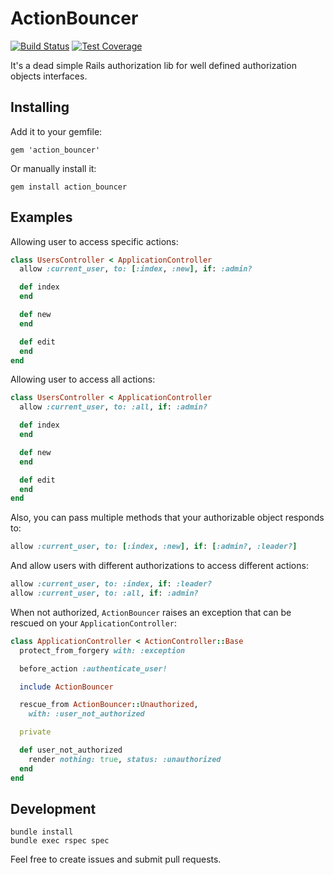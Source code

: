 # ActionBouncer

[![Build Status](https://travis-ci.org/oswaldoferreira/action_bouncer.svg?branch=master)](https://travis-ci.org/oswaldoferreira/action_bouncer)
[![Test Coverage](https://codeclimate.com/github/oswaldoferreira/action_bouncer/badges/coverage.svg)](https://codeclimate.com/github/oswaldoferreira/action_bouncer/coverage)

It's a dead simple Rails authorization lib for well defined authorization objects interfaces.

## Installing

Add it to your gemfile:

`gem 'action_bouncer'`

Or manually install it:

`gem install action_bouncer`

## Examples

Allowing user to access specific actions:

```ruby
class UsersController < ApplicationController
  allow :current_user, to: [:index, :new], if: :admin?

  def index
  end

  def new
  end

  def edit
  end
end
```

Allowing user to access all actions:

```ruby
class UsersController < ApplicationController
  allow :current_user, to: :all, if: :admin?

  def index
  end

  def new
  end

  def edit
  end
end
```

Also, you can pass multiple methods that your authorizable object responds to:

```ruby
allow :current_user, to: [:index, :new], if: [:admin?, :leader?]
```

And allow users with different authorizations to access different actions:

```ruby
allow :current_user, to: :index, if: :leader?
allow :current_user, to: :all, if: :admin?
```

When not authorized, `ActionBouncer` raises an exception that can be rescued on your `ApplicationController`:

```ruby
class ApplicationController < ActionController::Base
  protect_from_forgery with: :exception

  before_action :authenticate_user!

  include ActionBouncer

  rescue_from ActionBouncer::Unauthorized,
    with: :user_not_authorized

  private

  def user_not_authorized
    render nothing: true, status: :unauthorized
  end
end
```

## Development

```
bundle install
bundle exec rspec spec
```

Feel free to create issues and submit pull requests.
